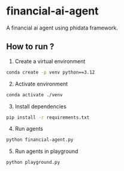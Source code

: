 # financial-ai-agent
A financial ai agent using phidata framework.


## How to run ?

1. Create a virtual environment

```bash
conda create -p venv python==3.12
```

2. Activate environment

```bash
conda activate ./venv
```

3. Install dependencies

```bash
pip install -r requirements.txt
```

4. Run agents

```bash
python financial-agent.py
```

5. Run agents in playground

```bash
python playground.py
```